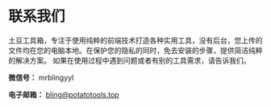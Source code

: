 # 联系我们
土豆工具箱，专注于使用纯粹的前端技术打造各种实用工具，没有后台，您上传的文件均在您的电脑本地。在保护您的隐私的同时，免去安装的步骤，提供简洁纯粹的解决方案。
如果在使用过程中遇到问题或者有别的工具需求，请告诉我们。
&emsp;

**微信号：** mrblingyyl  

**电子邮箱：** bling@potatotools.top